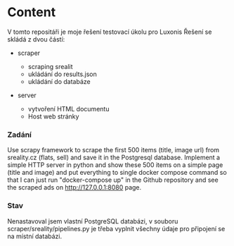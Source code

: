 # Content
V tomto repositáři je moje řešení testovací úkolu pro Luxonis
Řešení se skládá z dvou částí:
* scraper
    * scraping srealit
    * ukládání do results.json
    * ukládání do databáze

* server
    * vytvoření HTML documentu
    * Host web stránky

### Zadání
Use scrapy framework to scrape the first 500 items (title, image url) from sreality.cz (flats, sell) and save it in the Postgresql database. Implement a simple HTTP server in python and show these 500 items on a simple page (title and image) and put everything to single docker compose command so that I can just run "docker-compose up" in the Github repository and see the scraped ads on http://127.0.0.1:8080 page.

### Stav 
Nenastavoval jsem vlastní PostgreSQL databázi, v souboru scraper/sreality/pipelines.py je třeba vyplnit všechny údaje pro připojení se na místní databázi.
